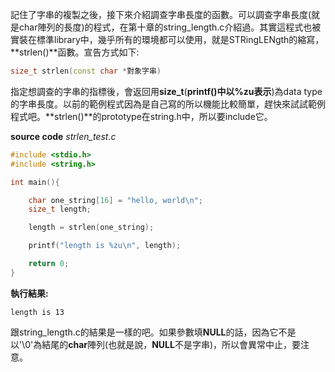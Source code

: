 記住了字串的複製之後，接下來介紹調查字串長度的函數。可以調查字串長度(就是char陣列的長度)的程式，在第十章的string_length.c介紹過。其實這程式也被實裝在標準library中，幾乎所有的環境都可以使用，就是STRingLENgth的縮寫，**strlen()**函數。宣告方式如下:

```cpp
size_t strlen(const char *對象字串)
```
指定想調查的字串的指標後，會返回用**size_t**(**printf()中以%zu表示**)為data type的字串長度。以前的範例程式因為是自己寫的所以機能比較簡單，趕快來試試範例程式吧。**strlen()**的prototype在string.h中，所以要include它。

**source code**
*strlen_test.c*
```cpp
#include <stdio.h>
#include <string.h>

int main(){

	char one_string[16] = "hello, world\n";
	size_t length;

	length = strlen(one_string);

	printf("length is %zu\n", length);

	return 0;
}
```
**執行結果:**
```
length is 13
```
跟string_length.c的結果是一樣的吧。如果參數填**NULL**的話，因為它不是以'\0'為結尾的**char**陣列(也就是說，**NULL**不是字串)，所以會異常中止，要注意。